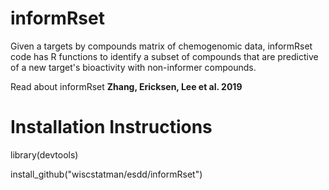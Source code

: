 # informRset

Given a targets by compounds matrix of chemogenomic data, informRset code has R functions to identify a subset
of compounds that are predictive of a new target's bioactivity with non-informer compounds.

Read about informRset  **Zhang, Ericksen, Lee et al. 2019**


# Installation Instructions

library(devtools) 

install_github("wiscstatman/esdd/informRset")

